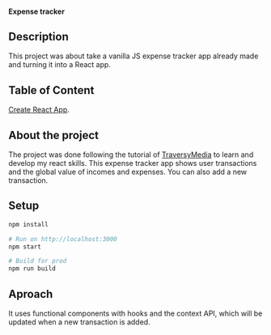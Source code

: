 #### Expense tracker

## Description
This project was about take a vanilla JS expense tracker app already made and turning it into a React app. 

## Table of Content
[Create React App](https://github.com/facebook/create-react-app).

## About the project 
The project was done following the tutorial of [TraversyMedia](https://www.youtube.com/watch?v=XuFDcZABiDQ&list=RDCMUC29ju8bIPH5as8OGnQzwJyA&start_radio=1&t=2127s&ab_channel=TraversyMedia) to learn and develop my react skills.
This expense tracker app shows user transactions and the global value of incomes and expenses. You can also add a new transaction.

## Setup

```ruby
npm install

# Run on http://localhost:3000
npm start

# Build for prod
npm run build
```

## Aproach
It uses functional components with hooks and the context API, which will be updated when a new transaction is added.






